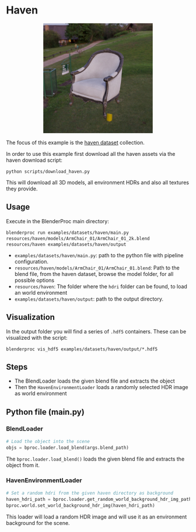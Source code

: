 # Haven 
<p align="center">
<img src="../../../images/haven_rendered_example.jpg" alt="normals and color rendering of example table" width=300>
</p>

The focus of this example is the [haven dataset](https://3dmodelhaven.com/) collection.

In order to use this example first download all the haven assets via the haven download script:

```shell
python scripts/download_haven.py
```

This will download all 3D models, all environment HDRs and also all textures they provide.

## Usage

Execute in the BlenderProc main directory:

```
blenderproc run examples/datasets/haven/main.py resources/haven/models/ArmChair_01/ArmChair_01_2k.blend resources/haven examples/datasets/haven/output
``` 

* `examples/datasets/haven/main.py`: path to the python file with pipeline configuration.
* `resources/haven/models/ArmChair_01/ArmChair_01.blend`:  Path to the blend file, from the haven dataset, browse the model folder, for all possible options
* `resources/haven`: The folder where the `hdri` folder can be found, to load an world environment
* `examples/datasets/haven/output`: path to the output directory.

## Visualization

In the output folder you will find a series of `.hdf5` containers. These can be visualized with the script:

```
blenderproc vis_hdf5 examples/datasets/haven/output/*.hdf5
``` 

## Steps

* The BlendLoader loads the given blend file and extracts the object
* Then the `HavenEnvironmentLoader` loads a randomly selected HDR image as world environment
 
## Python file (main.py)

### BlendLoader 

```python
# Load the object into the scene
objs = bproc.loader.load_blend(args.blend_path)
```

The `bproc.loader.load_blend()` loads the given blend file and extracts the object from it.

### HavenEnvironmentLoader 

```python
# Set a random hdri from the given haven directory as background
haven_hdri_path = bproc.loader.get_random_world_background_hdr_img_path_from_haven(args.haven_path)
bproc.world.set_world_background_hdr_img(haven_hdri_path)
```

This loader will load a random HDR image and will use it as an environment background for the scene.
